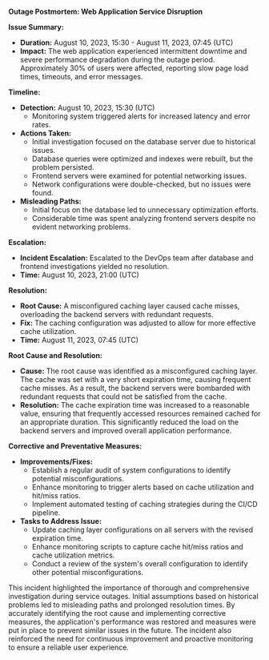 **Outage Postmortem: Web Application Service Disruption**

**Issue Summary:**
- **Duration:** August 10, 2023, 15:30 - August 11, 2023, 07:45 (UTC)
- **Impact:** The web application experienced intermittent downtime and severe performance degradation during the outage period. Approximately 30% of users were affected, reporting slow page load times, timeouts, and error messages.

**Timeline:**
- **Detection:** August 10, 2023, 15:30 (UTC)
  - Monitoring system triggered alerts for increased latency and error rates.
- **Actions Taken:**
  - Initial investigation focused on the database server due to historical issues.
  - Database queries were optimized and indexes were rebuilt, but the problem persisted.
  - Frontend servers were examined for potential networking issues.
  - Network configurations were double-checked, but no issues were found.
- **Misleading Paths:**
  - Initial focus on the database led to unnecessary optimization efforts.
  - Considerable time was spent analyzing frontend servers despite no evident networking problems.

**Escalation:**
- **Incident Escalation:** Escalated to the DevOps team after database and frontend investigations yielded no resolution.
- **Time:** August 10, 2023, 21:00 (UTC)

**Resolution:**
- **Root Cause:** A misconfigured caching layer caused cache misses, overloading the backend servers with redundant requests.
- **Fix:** The caching configuration was adjusted to allow for more effective cache utilization.
- **Time:** August 11, 2023, 07:45 (UTC)

**Root Cause and Resolution:**
- **Cause:** The root cause was identified as a misconfigured caching layer. The cache was set with a very short expiration time, causing frequent cache misses. As a result, the backend servers were bombarded with redundant requests that could not be satisfied from the cache.
- **Resolution:** The cache expiration time was increased to a reasonable value, ensuring that frequently accessed resources remained cached for an appropriate duration. This significantly reduced the load on the backend servers and improved overall application performance.

**Corrective and Preventative Measures:**
- **Improvements/Fixes:**
  - Establish a regular audit of system configurations to identify potential misconfigurations.
  - Enhance monitoring to trigger alerts based on cache utilization and hit/miss ratios.
  - Implement automated testing of caching strategies during the CI/CD pipeline.
- **Tasks to Address Issue:**
  - Update caching layer configurations on all servers with the revised expiration time.
  - Enhance monitoring scripts to capture cache hit/miss ratios and cache utilization metrics.
  - Conduct a review of the system's overall configuration to identify other potential misconfigurations.

This incident highlighted the importance of thorough and comprehensive investigation during service outages. Initial assumptions based on historical problems led to misleading paths and prolonged resolution times. By accurately identifying the root cause and implementing corrective measures, the application's performance was restored and measures were put in place to prevent similar issues in the future. The incident also reinforced the need for continuous improvement and proactive monitoring to ensure a reliable user experience.
